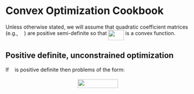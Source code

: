 # Convex Optimization Cookbook

Unless otherwise stated, we will assume that quadratic coefficient matrices
(e.g., <img src="/tex/1afcdb0f704394b16fe85fb40c45ca7a.svg?invert_in_darkmode&sanitize=true" align=middle width=12.99542474999999pt height=22.465723500000017pt/>) are positive semi-definite so that <img src="/tex/664cf1886128c5fc05c2213e395b3fb1.svg?invert_in_darkmode&sanitize=true" align=middle width=42.88131539999999pt height=27.91243950000002pt/> is a convex
function.

## Positive definite, unconstrained optimization

If <img src="/tex/58217e728a489ca89ced8e41c347ced5.svg?invert_in_darkmode&sanitize=true" align=middle width=8.21920935pt height=14.15524440000002pt/> is positive definite then problems of the form:

<p align="center"><img src="/tex/a80ba081f41cc1acf4ef50d3118c3096.svg?invert_in_darkmode&sanitize=true" align=middle width=109.3538655pt height=24.64115115pt/></p>



